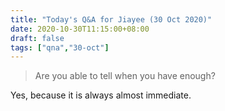 ```yaml
---
title: "Today's Q&A for Jiayee (30 Oct 2020)"
date: 2020-10-30T11:15:00+08:00
draft: false
tags: ["qna","30-oct"]
---
```

> Are you able to tell when you have enough?

Yes, because it is always almost immediate.
